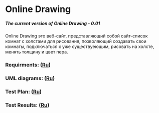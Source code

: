 # Online Drawing
##### The current version of Online Drawing - 0.01
Online Drawing это веб-сайт, представляющий собой сайт-список комнат с холстами для рисования, позволяющий создавать свои комнаты, подключаться к уже существуеющим, рисовать на холсте, менять толщину и цвет пера.
### Requirments: ([Ru](https://github.com/VladMakarevich2017/OnlineDrawing/blob/master/Documents/Requirements/Requirements.md))
### UML diagrams: ([Ru](https://github.com/VladMakarevich2017/OnlineDrawing/blob/master/Documents/diagrams/Readme.md))
### Test Plan: ([Ru](https://github.com/VladMakarevich2017/OnlineDrawing/blob/master/Documents/Testing/testPlan.md))
### Test Results: ([Ru](https://github.com/VladMakarevich2017/OnlineDrawing/blob/master/Documents/Testing/testResults.md))
